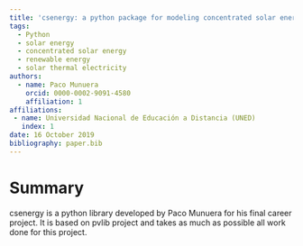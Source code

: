 ```yaml
---
title: 'csenergy: a python package for modeling concentrated solar energy systems'
tags:
  - Python
  - solar energy
  - concentrated solar energy
  - renewable energy
  - solar thermal electricity
authors:
  - name: Paco Munuera
    orcid: 0000-0002-9091-4580
    affiliation: 1
affiliations:
 - name: Universidad Nacional de Educación a Distancia (UNED)
   index: 1
date: 16 October 2019
bibliography: paper.bib
---
```


# Summary

csenergy is a python library developed by Paco Munuera for his final career project. It is based on pvlib project and takes as much as possible all work done for this project.
